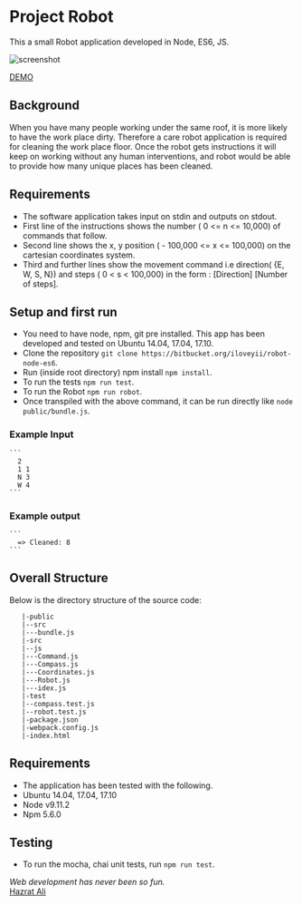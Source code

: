 Project Robot
=======
This a small Robot application developed in Node, ES6, JS. 

![screenshot](http://robot.softhem.se/screenshot.png) 

[DEMO](http://robot.softhem.se/)

## Background
When you have many people working under the same roof, it is more likely to have the work place dirty. Therefore a care robot application is required for cleaning the work place floor.
Once the robot gets instructions it will keep on working without any human interventions, and robot would be able to provide how many unique places has been cleaned.

## Requirements
* The software application takes input on stdin and outputs on stdout.
* First line of the instructions shows the number ( 0 <= n <= 10,000) of commands that follow.
* Second line shows the x, y position ( - 100,000 <= x <= 100,000) on the cartesian coordinates system.
* Third and further lines show the movement command i.e direction( {E, W, S, N}) and steps ( 0 < s < 100,000) in the form : [Direction] [Number of steps].

## Setup and first run

  * You need to have node, npm, git pre installed. This app has been developed and tested on Ubuntu 14.04, 17.04, 17.10. 
  * Clone the repository `git clone https://bitbucket.org/iloveyii/robot-node-es6`.
  * Run (inside root directory) npm install `npm install`.
  * To run the tests `npm run test`.
  * To run the Robot `npm run robot`.
  * Once transpiled with the above command, it can be run directly like `node public/bundle.js`.
  
### Example Input
    ```
      2
      1 1
      N 3
      W 4
    ```
### Example output
    ```
      => Cleaned: 8
    ```
  
## Overall Structure

Below is the directory structure of the source code:

```
   |-public
   |--src
   |---bundle.js
   |-src
   |--js
   |---Command.js
   |---Compass.js
   |---Coordinates.js
   |---Robot.js
   |---idex.js
   |-test
   |--compass.test.js
   |--robot.test.js
   |-package.json
   |-webpack.config.js
   |-index.html
```

## Requirements
   * The application has been tested with the following.
   * Ubuntu 14.04, 17.04, 17.10
   * Node v9.11.2
   * Npm 5.6.0
   
## Testing
  * To run the mocha, chai unit tests, run `npm run test`.
  
  <i>Web development has never been so fun.</i>  
[Hazrat Ali](https://github.com/iloveyii) 
